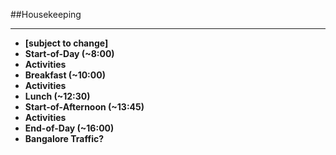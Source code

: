 <!-- .slide: data-background="resources/footer.svg" data-background-size="contain" data-background-position="bottom"  -->

##Housekeeping
- - -
* **[subject to change]** <!-- .element: style="color:maroon" -->
* **Start-of-Day (~8:00)** <!-- .element: class="fragment"; style="color:navy" -->
* **Activities** <!-- .element: class="fragment"; style="color:maroon" -->
* **Breakfast (~10:00)** <!-- .element: class="fragment"; style="color:maroon" -->
* **Activities** <!-- .element: class="fragment"; style="color:maroon" -->
* **Lunch (~12:30)** <!-- .element: class="fragment"; style="color:navy" -->
* **Start-of-Afternoon (~13:45)** <!-- .element: class="fragment"; style="color:maroon" -->
* **Activities** <!-- .element: class="fragment"; style="color:maroon" -->
* **End-of-Day (~16:00)** <!-- .element: class="fragment"; style="color:navy" -->
* **Bangalore Traffic?** <!-- .element: class="fragment"; style="color:green" -->
<br/>
<br/>
<br/>
<br/>
<br/>
<br/>
<br/>
<br/>
<br/>
<br/>
<br/>
<br/>
<br/>
<br/>
<br/>
<br/>
<br/>
<br/>
<br/>
<br/>
<br/>
<br/>
<br/>
<br/>
<br/>
<br/>
<br/>
<br/>
<aside class="notes">
</aside>

